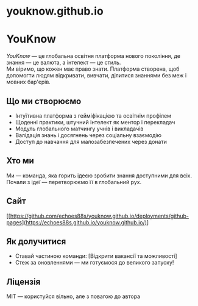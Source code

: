 # youknow.github.io
# YouKnow

*YouKnow* — це глобальна освітня платформа нового покоління, де знання — це валюта, а інтелект — це стиль.  
Ми віримо, що кожен має право знати. Платформа створена, щоб допомогти людям відкривати, вивчати, ділитися знаннями без меж і мовних бар'єрів.

## Що ми створюємо

- Інтуїтивна платформа з гейміфікацією та освітнім профілем
- Щоденні практики, штучний інтелект як ментор і перекладач
- Модуль глобального матчингу учнів і викладачів
- Валідація знань і досягнень через соціальну взаємодію
- Доступ до навчання для малозабезпечених через донати

## Хто ми

Ми — команда, яка горить ідеєю зробити знання доступними для всіх.  
Почали з ідеї — перетворюємо її в глобальний рух.

## Сайт

[[https://github.com/echoes88s/youknow.github.io/deployments/github-pages](https://echoes88s.github.io/youknow.github.io/)]

## Як долучитися

- Ставай частиною команди: [Відкрити вакансії та можливості]
- Стеж за оновленнями — ми готуємося до великого запуску!

## Ліцензія

MIT — користуйся вільно, але з повагою до автора
